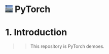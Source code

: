 [<img height="23" src="https://github.com/lh9171338/Outline/blob/master/icon.jpg"/>](https://github.com/lh9171338/Outline) PyTorch
===

# 1. Introduction
>>This repository is PyTorch demoes.
